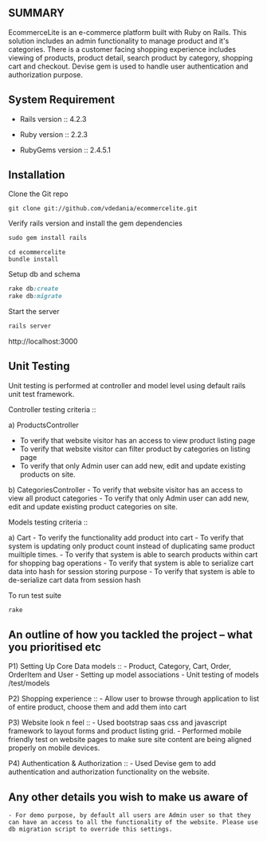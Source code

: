 SUMMARY
------------

EcommerceLite is an e-commerce platform built with Ruby on Rails. This solution includes an admin functionality to manage product and it's categories. There is a customer facing shopping experience includes viewing of products, product detail, search product by category, shopping cart and checkout. Devise gem is used to handle user authentication and authorization purpose.

System Requirement
-------------------

* Rails version :: 4.2.3

* Ruby version :: 2.2.3

* RubyGems version :: 2.4.5.1


Installation
------------

Clone the Git repo

```shell
git clone git://github.com/vdedania/ecommercelite.git
```

Verify rails version and install the gem dependencies

```ruby
sudo gem install rails
```

```shell
cd ecommercelite
bundle install
```
Setup db and schema

```ruby
rake db:create
rake db:migrate
```

Start the server
```ruby
rails server
```

http://localhost:3000


Unit Testing
------------

Unit testing is performed at controller and model level using default rails unit test framework.

Controller testing criteria ::

a) ProductsController
   - To verify that website visitor has an access to view product listing page
   - To verify that website visitor can filter product by categories on listing page
   - To verify that only Admin user can add new, edit and update existing products on site.

b) CategoriesController
    - To verify that website visitor has an access to view all product categories
    - To verify that only Admin user can add new, edit and update existing product categories on site.


Models testing criteria ::

a) Cart
    - To verify the functionality add product into cart
    - To verify that system is updating only product count instead of duplicating same product muiltiple times.
    - To verify that system is able to search products within cart for shopping bag operations
    - To verify that system is able to serialize cart data into hash for session storing purpose
    - To verify that system is able to de-serialize cart data from session hash



To run test suite
```ruby
rake
```


An outline of how you tackled the project – what you prioritised etc
---------------------------------------------------------------------

P1) Setting Up Core Data models ::
    - Product, Category, Cart, Order, OrderItem and User
    - Setting up model associations
    - Unit testing of models /test/models

P2) Shopping experience ::
    - Allow user to browse through application to list of entire product, choose them and add them into cart

P3) Website look n feel ::
    - Used bootstrap saas css and javascript framework to layout forms and product listing grid.
    - Performed mobile friendly test on website pages to make sure site content are being aligned properly on mobile devices.

P4) Authentication & Authorization ::
    - Used Devise gem to add authentication and authorization functionality on the website.


Any other details you wish to make us aware of
------------------------------------------------
    - For demo purpose, by default all users are Admin user so that they can have an access to all the functionality of the website. Please use db migration script to override this settings.
